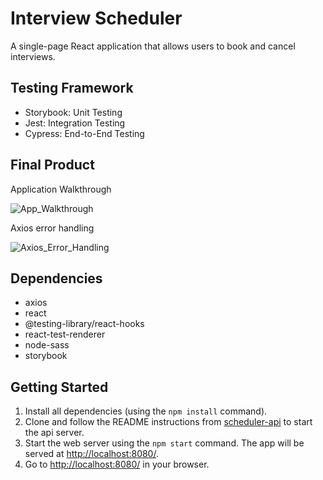# Interview Scheduler

A single-page React application that allows users to book and cancel interviews. 

## Testing Framework
- Storybook: Unit Testing
- Jest: Integration Testing
- Cypress: End-to-End Testing

## Final Product

Application Walkthrough

![App_Walkthrough](https://user-images.githubusercontent.com/8763915/75412823-b7121680-58f1-11ea-97bc-27551f803844.gif)

Axios error handling

![Axios_Error_Handling](https://user-images.githubusercontent.com/8763915/75412821-b5e0e980-58f1-11ea-9a59-049a931d880a.gif)

## Dependencies
- axios
- react
- @testing-library/react-hooks
- react-test-renderer
- node-sass
- storybook

## Getting Started

1. Install all dependencies (using the `npm install` command).
2. Clone and follow the README instructions from [scheduler-api](https://github.com/Miaouchkinz/scheduler-api) to start the api server.
3. Start the web server using the `npm start` command. The app will be served at <http://localhost:8080/>.
4. Go to <http://localhost:8080/> in your browser.
